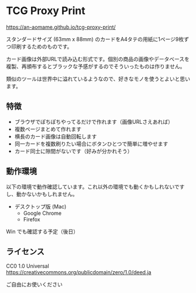 # TCG Proxy Print

https://an-aomame.github.io/tcg-proxy-print/

スタンダードサイズ (63mm x 88mm) のカードをA4タテの用紙に1ページ9枚ずつ印刷するためのものです。

カード画像は外部URLで読み込む形式です。個別の商品の画像やデータベースを複製、再頒布するとブラックな予感がするのでそういったものは作りません。

類似のツールは世界中に溢れているようなので、好きなモノを使うとよいと思います。

## 特徴

* ブラウザでぽちぽちやってるだけで作れます（画像URLさえあれば）
* 複数ページまとめて作れます
* 横長のカード画像は自動回転します
* 同一カードを複数刷りたい場合にボタンひとつで簡単に増やせます
* カード同士に隙間がないです（好みが分かれそう）

## 動作環境

以下の環境で動作確認しています。これ以外の環境でも動くかもしれないですし、動かないかもしれません。

* デスクトップ版 (Mac)
  * Google Chrome
  * Firefox

Win でも確認する予定（後日）

## ライセンス

CC0 1.0 Universal
https://creativecommons.org/publicdomain/zero/1.0/deed.ja

ご自由にお使いください
